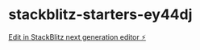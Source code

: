 # stackblitz-starters-ey44dj

[Edit in StackBlitz next generation editor ⚡️](https://stackblitz.com/~/github.com/CuriousCrafterDOTV/stackblitz-starters-ey44dj)